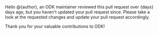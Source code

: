 Hello @{author}, an ODK maintainer reviewed this pull request over {days} days ago, but you haven't updated your pull request since. Please take a look at the requested changes and update your pull request accordingly.

Thank you for your valuable contributions to ODK!

<!-- updateWarning -->